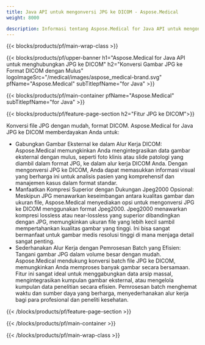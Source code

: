 ```yaml
---
title: Java API untuk mengonversi JPG ke DICOM - Aspose.Medical
weight: 8000

description: Informasi tentang Aspose.Medical for Java API untuk mengonversi JPG ke DICOM
---
```


{{< blocks/products/pf/main-wrap-class >}}

{{< blocks/products/pf/upper-banner h1="Aspose.Medical for Java API untuk menghubungkan JPG ke DICOM" h2="Konversi Gambar JPG ke Format DICOM dengan Mulus" logoImageSrc="/medical/images/aspose_medical-brand.svg" pfName="Aspose.Medical" subTitlepfName="for Java" >}}

{{< blocks/products/pf/main-container pfName="Aspose.Medical" subTitlepfName="for Java" >}}

{{< blocks/products/pf/feature-page-section h2="Fitur JPG ke DICOM">}}

<p>Konversi file JPG dengan mudah, format DICOM. Aspose.Medical for Java JPG ke DICOM memberdayakan Anda untuk:</p>

<ul>
<li>Gabungkan Gambar Eksternal ke dalam Alur Kerja DICOM: Aspose.Medical memungkinkan Anda mengintegrasikan data gambar eksternal dengan mulus, seperti foto klinis atau slide patologi yang diambil dalam format JPG, ke dalam alur kerja DICOM Anda. Dengan mengonversi JPG ke DICOM, Anda dapat memasukkan informasi visual yang berharga ini untuk analisis pasien yang komprehensif dan manajemen kasus dalam format standar.</li>
<li>Manfaatkan Kompresi Superior dengan Dukungan Jpeg2000 Opsional: Meskipun JPG menawarkan keseimbangan antara kualitas gambar dan ukuran file, Aspose.Medical menyediakan opsi untuk mengonversi JPG ke DICOM menggunakan format Jpeg2000. Jpeg2000 menawarkan kompresi lossless atau near-lossless yang superior dibandingkan dengan JPG, memungkinkan ukuran file yang lebih kecil sambil mempertahankan kualitas gambar yang tinggi. Ini bisa sangat bermanfaat untuk gambar medis resolusi tinggi di mana menjaga detail sangat penting.</li>
<li>Sederhanakan Alur Kerja dengan Pemrosesan Batch yang Efisien: Tangani gambar JPG dalam volume besar dengan mudah. Aspose.Medical mendukung konversi batch file JPG ke DICOM, memungkinkan Anda memproses banyak gambar secara bersamaan. Fitur ini sangat ideal untuk menggabungkan data arsip massal, mengintegrasikan kumpulan gambar eksternal, atau mengelola kumpulan data penelitian secara efisien. Pemrosesan batch menghemat waktu dan sumber daya yang berharga, menyederhanakan alur kerja bagi para profesional dan peneliti kesehatan.</li>
</ul>

{{< /blocks/products/pf/feature-page-section >}}

{{< /blocks/products/pf/main-container >}}

{{< /blocks/products/pf/main-wrap-class >}}